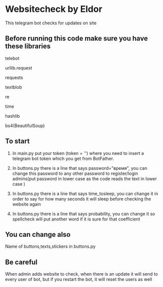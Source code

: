 
# Websitecheck by Eldor
This telegram bot checks for updates on site


## Before running this code make sure you have these libraries

telebot

urllib.request

requests

textblob

re

time

hashlib

bs4(BeautifulSoup)


## To  start

1. In main.py put your token (token = '') where you need to insert a telegram bot token which you get from BotFather.

2. In buttons.py there is a line that says password="время", you can change this password to any other password to register/login admins(put password in lower case as the code reads the text in lower case ) 

3. In buttons.py there is a line that says time_tosleep, you can change it in order to say for how many seconds it will sleep before checking the website again

4. In buttons.py there is a line that says probability, you can change it so spellcheck will put another word if it is sure for that coefficient

## You can change also
Name of buttons,texts,stickers in buttons.py

## Be careful

When admin adds website to check, when there is an update it will send to every user of bot, but if you restart the bot, it will reset the users as well